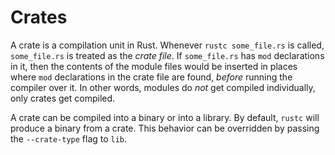 # Crates

A crate is a compilation unit in Rust. Whenever `rustc some_file.rs` is called,
`some_file.rs` is treated as the *crate file*. If `some_file.rs` has `mod`
declarations in it, then the contents of the module files would be inserted in
places where `mod` declarations in the crate file are found, *before* running
the compiler over it. In other words, modules do *not* get compiled
individually, only crates get compiled.

A crate can be compiled into a binary or into a library. By default, `rustc`
will produce a binary from a crate. This behavior can be overridden by passing
the `--crate-type` flag to `lib`.
